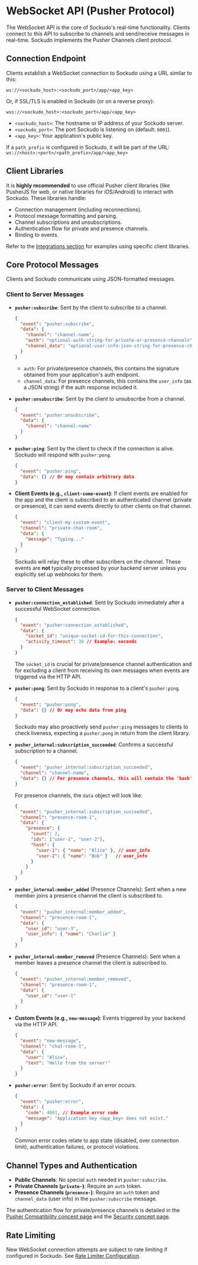 # WebSocket API (Pusher Protocol)

The WebSocket API is the core of Sockudo's real-time functionality. Clients connect to this API to subscribe to channels and send/receive messages in real-time. Sockudo implements the Pusher Channels client protocol.

## Connection Endpoint

Clients establish a WebSocket connection to Sockudo using a URL similar to this:

`ws://<sockudo_host>:<sockudo_port>/app/<app_key>`

Or, if SSL/TLS is enabled in Sockudo (or on a reverse proxy):

`wss://<sockudo_host>:<sockudo_port>/app/<app_key>`

* `<sockudo_host>`: The hostname or IP address of your Sockudo server.
* `<sockudo_port>`: The port Sockudo is listening on (default: `6001`).
* `<app_key>`: Your application's public key.

If a `path_prefix` is configured in Sockudo, it will be part of the URL:
`ws://<host>:<port>/<path_prefix>/app/<app_key>`

## Client Libraries

It is **highly recommended** to use official Pusher client libraries (like PusherJS for web, or native libraries for iOS/Android) to interact with Sockudo. These libraries handle:
* Connection management (including reconnections).
* Protocol message formatting and parsing.
* Channel subscriptions and unsubscriptions.
* Authentication flow for private and presence channels.
* Binding to events.

Refer to the [Integrations section](../integrations/) for examples using specific client libraries.

## Core Protocol Messages

Clients and Sockudo communicate using JSON-formatted messages.

### Client to Server Messages

* **`pusher:subscribe`**: Sent by the client to subscribe to a channel.
    ```json
    {
      "event": "pusher:subscribe",
      "data": {
        "channel": "channel-name",
        "auth": "optional-auth-string-for-private-or-presence-channels",
        "channel_data": "optional-user-info-json-string-for-presence-channels"
      }
    }
    ```
    * `auth`: For private/presence channels, this contains the signature obtained from your application's auth endpoint.
    * `channel_data`: For presence channels, this contains the `user_info` (as a JSON string) if the auth response included it.

* **`pusher:unsubscribe`**: Sent by the client to unsubscribe from a channel.
    ```json
    {
      "event": "pusher:unsubscribe",
      "data": {
        "channel": "channel-name"
      }
    }
    ```

* **`pusher:ping`**: Sent by the client to check if the connection is alive. Sockudo will respond with `pusher:pong`.
    ```json
    {
      "event": "pusher:ping",
      "data": {} // Or may contain arbitrary data
    }
    ```

* **Client Events (e.g., `client-some-event`)**: If client events are enabled for the app and the client is subscribed to an authenticated channel (private or presence), it can send events directly to other clients on that channel.
    ```json
    {
      "event": "client-my-custom-event",
      "channel": "private-chat-room",
      "data": {
        "message": "Typing..."
      }
    }
    ```
    Sockudo will relay these to other subscribers on the channel. These events are **not** typically processed by your backend server unless you explicitly set up webhooks for them.

### Server to Client Messages

* **`pusher:connection_established`**: Sent by Sockudo immediately after a successful WebSocket connection.
    ```json
    {
      "event": "pusher:connection_established",
      "data": {
        "socket_id": "unique-socket-id-for-this-connection",
        "activity_timeout": 30 // Example: seconds
      }
    }
    ```
    The `socket_id` is crucial for private/presence channel authentication and for excluding a client from receiving its own messages when events are triggered via the HTTP API.

* **`pusher:pong`**: Sent by Sockudo in response to a client's `pusher:ping`.
    ```json
    {
      "event": "pusher:pong",
      "data": {} // Or may echo data from ping
    }
    ```
    Sockudo may also proactively send `pusher:ping` messages to clients to check liveness, expecting a `pusher:pong` in return from the client library.

* **`pusher_internal:subscription_succeeded`**: Confirms a successful subscription to a channel.
    ```json
    {
      "event": "pusher_internal:subscription_succeeded",
      "channel": "channel-name",
      "data": {} // For presence channels, this will contain the 'hash' of current members
    }
    ```
    For presence channels, the `data` object will look like:
    ```json
    {
      "event": "pusher_internal:subscription_succeeded",
      "channel": "presence-room-1",
      "data": {
        "presence": {
          "count": 2,
          "ids": ["user-1", "user-2"],
          "hash": {
            "user-1": { "name": "Alice" }, // user_info
            "user-2": { "name": "Bob" }   // user_info
          }
        }
      }
    }
    ```

* **`pusher_internal:member_added`** (Presence Channels): Sent when a new member joins a presence channel the client is subscribed to.
    ```json
    {
      "event": "pusher_internal:member_added",
      "channel": "presence-room-1",
      "data": {
        "user_id": "user-3",
        "user_info": { "name": "Charlie" }
      }
    }
    ```

* **`pusher_internal:member_removed`** (Presence Channels): Sent when a member leaves a presence channel the client is subscribed to.
    ```json
    {
      "event": "pusher_internal:member_removed",
      "channel": "presence-room-1",
      "data": {
        "user_id": "user-1"
      }
    }
    ```

* **Custom Events (e.g., `new-message`)**: Events triggered by your backend via the HTTP API.
    ```json
    {
      "event": "new-message",
      "channel": "chat-room-1",
      "data": {
        "user": "Alice",
        "text": "Hello from the server!"
      }
    }
    ```

* **`pusher:error`**: Sent by Sockudo if an error occurs.
    ```json
    {
      "event": "pusher:error",
      "data": {
        "code": 4001, // Example error code
        "message": "Application key <app_key> does not exist."
      }
    }
    ```
    Common error codes relate to app state (disabled, over connection limit), authentication failures, or protocol violations.

## Channel Types and Authentication

* **Public Channels**: No special `auth` needed in `pusher:subscribe`.
* **Private Channels (`private-`)**: Require an `auth` token.
* **Presence Channels (`presence-`)**: Require an `auth` token and `channel_data` (user info) in the `pusher:subscribe` message.

The authentication flow for private/presence channels is detailed in the [Pusher Compatibility concept page](../concepts/pusher-compatibility.md#authentication) and the [Security concept page](../concepts/security.md#2-channel-security--authentication).

## Rate Limiting

New WebSocket connection attempts are subject to rate limiting if configured in Sockudo. See [Rate Limiter Configuration](../guide/configuration/rate-limiter.md).

